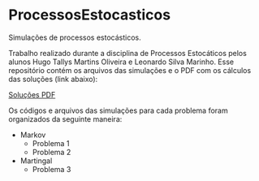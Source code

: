 # ProcessosEstocasticos
Simulações de processos estocásticos.

Trabalho realizado durante a disciplina de Processos Estocáticos pelos alunos Hugo Tallys Martins Oliveira e Leonardo Silva Marinho. Esse repositório contém os arquivos das simulações e o PDF com os cálculos das soluções (link abaixo):

[Soluções PDF](https://github.com/HugoT411ys/ProcessosEstocasticos/blob/master/trabalho_sim.pdf)

Os códigos e arquivos das simulações para cada problema foram organizados da seguinte maneira:

* Markov
  * Problema 1
  * Problema 2
* Martingal
  * Problema 3
